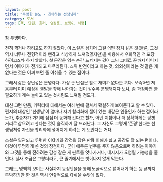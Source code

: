 ```yaml
---
layout: post
title: "투명한 분노 - 친애하는 선생님께"
category: 도서
tags: [책, 단편, 호러, 엄성용, 브릿G, 서평]
---
```


참 투명하다.

전혀 꺾거나 하려고도 하지 않았다.
이 소설은 심지어 그걸 어떤 장치 같은 것<!-- 거울 -->(물론, 그것 역시 너무나 전형적이라 뻔하고 식상하게 느껴졌겠지만)을 이용해서
우회적인 척 포장하려고조차 하지 않았다.
첫 문장을 읽는 순간 느껴지는 것이 그냥 그대로 끝까지 이어지면서 이야기가 전개되고 마무리된다.
소위 반전이라고 하는 것, 의외성이라는 것 같은 게 없다는 것은 어찌 보면 좀 아쉬울 수 있는 점이다.

그래서 갖는 장단점은 분명하다.
가장 큰 단점은 별로 재미가 없다는 거다.
오죽하면 처음부터 이미 예상된 결말을 향해 나아가는 것이 갈수록 분명해지다 보니,
좀 과장하면 불필요하게 계속 늘이고 있는 것처럼도 느껴질 정도다.

대신 그런 만큼, 캐릭터에 대해서는 여러 번에 걸쳐서 확실하게 보여준다고 할 수 있다.
편지의 대상인 '선생님'이 얼마나 자기 합리화에 쩔어 있는 개같은 인물인가 하는 점이라든가,
추종자가 거기에 점점 더 동화해 간다고 할까,
어떤 지침이나 더 정확하게는 핑곗거리로 삼으려고 한다는 것이 솔직하게 잘 드러난다.
그 자신도 그렇게 '존경'한다는 선생님처럼 자신을 합리화에 쩔어지게 하려는 게 보인다는 거다.

소설은 일관되고 뚜렷한 이야기와 감정을 담은 만큼 이해가 쉽고 공감도 잘 되는 편이다.
이것이 투명하게 쓴 것의 장점이다.
굳이 에두른 변주를 주지 않음으로써 하려는 이야기와 그것을 통해 전하려는 감성 같은 게 핀트를 엇나가거나,
메시지가 오염될 가능성을 줄인다.
설사 조금은 그렇더라도, 큰 줄기에서는 벗어나지 않게 막는다.

그래도, 명백히 보이는 사실까지 등장인물을 통해 노골적으로 뱉어내게 하는 등 끝까지 투박하기만 한 것은
역시 연출적으로 아쉬울 수밖에 없다.
